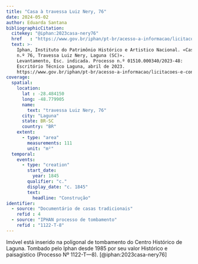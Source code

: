 ```yaml
---
title: "Casa à travessa Luiz Nery, 76"
date: 2024-05-02
author: Eduarda Santana
bibliographicCitation:
  citekey: "@iphan:2023casa-nery76"
  href   : "https://www.gov.br/iphan/pt-br/acesso-a-informacao/licitacoes-e-contratos/iphan-sc_uasg-343011/licitacoes/concorrencia/2023/arquivos/edital-e-anexos_concorrencia-eletronica-012023-uasg-343011-iphan-sc.zip"
  text: >-
    Iphan, Instituto do Patrimônio Histórico e Artistico Nacional. «Casa
    n.º 76, Travessa Luiz Nery, Laguna (SC)».
    Levantamento, Esc. indicada. Processo n.º 01510.000340/2023-48:
    Escritório Técnico Laguna, abril de 2023.
    https://www.gov.br/iphan/pt-br/acesso-a-informacao/licitacoes-e-contratos/iphan-sc_uasg-343011/licitacoes/concorrencia/2023/arquivos/edital-e-anexos_concorrencia-eletronica-012023-uasg-343011-iphan-sc.zip.
coverage:
  spatial:
    location:
      lat : -28.484150
      long: -48.779905
      name: 
        text: "travessa Luiz Nery, 76"
      city: "Laguna"
      state: BR-SC
      country: "BR"
    extent:
      - type: "area"
        measurements: 111
        unit: "m²"
  temporal:
    events:
      - type: "creation"
        start_date:
          year: 1845
        qualifier: "c."
        display_date: "c. 1845"
        text:
          headline: "Construção"
identifier:
  - source: "Documentário de casas tradicionais"
    refid : 4
  - source: "IPHAN processo de tombamento"
    refid : "1122-T-8"
---
```


Imóvel está inserido na poligonal de tombamento do Centro Histórico de Laguna. Tombado pelo Iphan desde 1985 por seu valor Histórico e paisagístico (Processo Nº 1122-T—8). [@iphan:2023casa-nery76]
